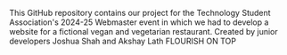 This GitHub repository contains our project for the Technology Student Association's 
2024-25 Webmaster event in which we had to develop a website for a fictional
vegan and vegetarian restaurant. Created by junior developers Joshua Shah and Akshay Lath
FLOURISH ON TOP
